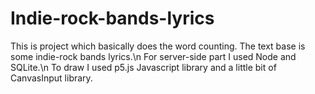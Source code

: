 # Indie-rock-bands-lyrics
This is project which basically does the word counting. The text base is some indie-rock bands lyrics.\n
For server-side part I used Node and SQLite.\n
To draw I used p5.js Javascript library and a little bit of CanvasInput library.
